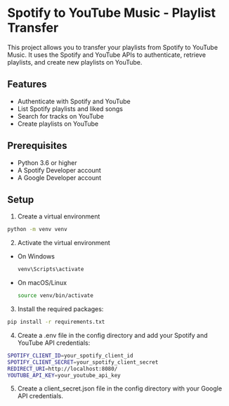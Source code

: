 # Spotify to YouTube Music - Playlist Transfer

This project allows you to transfer your playlists from Spotify to YouTube Music. It uses the Spotify and YouTube APIs to authenticate, retrieve playlists, and create new playlists on YouTube.

## Features

- Authenticate with Spotify and YouTube
- List Spotify playlists and liked songs
- Search for tracks on YouTube
- Create playlists on YouTube

## Prerequisites

- Python 3.6 or higher
- A Spotify Developer account
- A Google Developer account

## Setup

1. Create a virtual environment
```sh
python -m venv venv
```

2. Activate the virtual environment

- On Windows

  ```sh
  venv\Scripts\activate
  ```
  
- On macOS/Linux

  ```sh
  source venv/bin/activate
  ```

3. Install the required packages:
```sh
pip install -r requirements.txt
```

4. Create a .env file in the config directory and add your Spotify and YouTube API credentials:
```sh
SPOTIFY_CLIENT_ID=your_spotify_client_id
SPOTIFY_CLIENT_SECRET=your_spotify_client_secret
REDIRECT_URI=http://localhost:8080/
YOUTUBE_API_KEY=your_youtube_api_key
```

5. Create a client_secret.json file in the config directory with your Google API credentials.
